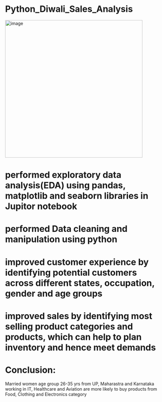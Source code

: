 # Python_Diwali_Sales_Analysis
<img width="446" alt="image" src="https://github.com/shankhwarsumit/Python_Diwali_Sales_Analysis/assets/88932858/38f925c9-ea52-4bef-b35b-7b74cef074d9">

# performed exploratory data analysis(EDA) using pandas, matplotlib and seaborn libraries in Jupitor notebook
# performed Data cleaning and manipulation using python
# improved customer experience by identifying potential customers across different states, occupation, gender and age groups
# improved sales by identifying most selling product categories and products, which can help to plan inventory and hence meet demands

# Conclusion:
Married women age group 26-35 yrs from UP, Maharastra and Karnataka working in IT, Healthcare and Aviation are more likely to buy products from Food, Clothing and Electronics category
